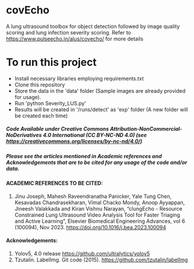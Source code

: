 # covEcho

A lung ultrasound toolbox for object detection followed by image quality scoring and lung infection severity scoring. Refer to https://www.pulseecho.in/alus/covecho/ for more details

# To run this project

- Install necessary libraries employing requirements.txt
- Clone this repository
- Store the data in the 'data' folder (Sample images are already provided for usage).
- Run 'python Severity_LUS.py'
- Results will be created in '/runs/detect' as 'exp' folder (A new folder will be created each time)

##### Code Available under Creative Commons Attribution-NonCommercial-NoDerivatives 4.0 International (CC BY-NC-ND 4.0) (see https://creativecommons.org/licenses/by-nc-nd/4.0/)

##### Please see the articles mentioned in Academic references and Acknowledgements that are to be cited for any usage of the code and/or data.

#### ACADEMIC REFERENCES TO BE CITED:
1. Jinu Joseph, Mahesh Raveendranatha Panicker, Yale Tung Chen, Kesavadas Chandrasekharan, Vimal Chacko Mondy, Anoop Ayyappan, Jineesh Valakkada and Kiran Vishnu Narayan, “clungEcho - Resource Constrained Lung Ultrasound Video Analysis Tool for Faster Triaging and Active Learning”, Elsevier Biomedical Engineering Advances, vol 6 (100094), Nov 2023. https://doi.org/10.1016/j.bea.2023.100094 

#### Acknowledgements:
1. Yolov5, 4.0 release https://github.com/ultralytics/yolov5
2. Tzutalin. LabelImg. Git code (2015). https://github.com/tzutalin/labelImg

